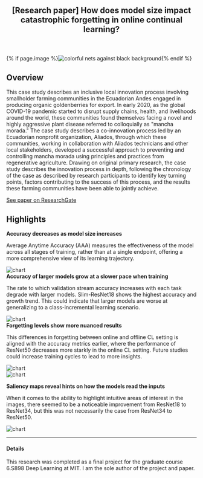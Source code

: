 <!-- ---
layout: page
title: Inclusive innovation case study
description: Rehabilitating Goldenberry Production in the Ecuadorian Andes With Regenerative Agriculture
image: assets/images/net.jpeg
nav-menu: false
show_tile: false
order: 6
--- -->

<!-- Main -->
<div id="main" class="alt">

<!-- One -->
<section id="one">
	<div class="inner">
		<header class="major">
			<h1>[Research paper] How does model size impact catastrophic forgetting in online continual learning? </h1>
		</header>
		{% if page.image %}<span class="image main"><img src="{{ site.baseurl }}/{{ page.image }}" alt="colorful nets against black background" /></span>{% endif %}
<!-- Content -->
<h2 id="content">Overview</h2>
<p>This case study describes an inclusive local innovation process involving smallholder farming communities in the Ecuadorian Andes engaged in producing organic goldenberries for export. In early 2020, as the global COVID-19 pandemic started to disrupt supply chains, health, and livelihoods around the world, these communities found themselves facing a novel and highly aggressive plant disease referred to colloquially as "mancha morada." The case study describes a co-innovation process led by an Ecuadorian nonprofit organization, Aliados, through which these communities, working in collaboration with Aliados technicians and other local stakeholders, developed a successful approach to preventing and controlling mancha morada using principles and practices from regenerative agriculture. Drawing on original primary research, the case study describes the innovation process in depth, following the chronology of the case as described by research participants to identify key turning points, factors contributing to the success of this process, and the results these farming communities have been able to jointly achieve.</p>


<p><a href="https://www.researchgate.net/publication/362605228_Rehabilitating_Goldenberry_Production_in_the_Ecuadorian_Andes_With_Regenerative_Agriculture" class="button">See paper on ResearchGate</a></p>


<h2 id="content">Highlights</h2>
<div class="row">
	<div class="6u 12u$(small)">
		<strong>Accuracy decreases as model size increases</strong>
		<p>Average Anytime Accuracy (AAA) measures the effectiveness of the model across all stages of training, rather than at a single endpoint, offering a more comprehensive view of its learning trajectory.</p>
	</div>
	<div class="6u$ 12u$(small)">
		<img src="{{ '/assets/images/AAA_on_off.png' | relative_url }}" alt="chart" data-position="center center" />
	</div>
</div>

<div class="row">
	<div class="6u 12u$(small)">
		<strong>Accuracy of larger models grow at a slower pace when training</strong>
		<p>The rate to which validation stream accuracy increases with each task degrade with larger models. Slim-ResNet18 shows the highest accuracy and growth trend. This could indicate that larger models are worse at generalizing to a class-incremental learning scenario.</p>
	</div>
	<div class="6u$ 12u$(small)">
		<img src="{{ '/assets/images/stream_acc1.png' | relative_url }}" alt="chart" data-position="center center" />
	</div>
</div>

<div class="row">
	<strong>Forgetting levels show more nuanced results</strong>
		<p>This differences in forgetting between online and offline CL setting is aligned with the accuracy metrics earlier, where the performance of ResNet50 decreases more starkly in the online CL setting. Future studies could increase training cycles to lead to more insights.</p>
	<div class="6u 12u$(small)">
		<img src="{{ '/assets/images/forgetting_online.png' | relative_url }}" alt="chart" data-position="center center" />
	</div>
	<div class="6u$ 12u$(small)">
		<img src="{{ '/assets/images/forgetting_offline.png' | relative_url }}" alt="chart" data-position="center center" />
	</div>
</div>


<strong>Saliency maps reveal hints on how the models read the inputs</strong>
<p>When it comes to the ability to highlight intuitive areas of interest in the images, there seemed to be a noticeable improvement from ResNet18 to ResNet34, but this was not necessarily the case from ResNet34 to ResNet50.</p>
<img src="{{ '/assets/images/saliency_online.png' | relative_url }}" alt="chart" data-position="center center" />

<hr class="major" />

<!-- <p><a href="">See paper on arxiv</a></p> -->

<h4>Details</h4>
<p>This research was completed as a final project for the graduate course 6.S898 Deep Learning at MIT. I am the sole author of the project and paper. </p>


</div>
</section>


</div>
